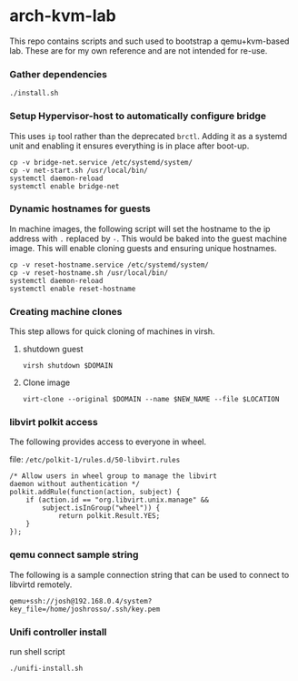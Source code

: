 # arch-kvm-lab

This repo contains scripts and such used to bootstrap a qemu+kvm-based lab. These are for my own
reference and are not intended for re-use.

### Gather dependencies

```
./install.sh
```

### Setup Hypervisor-host to automatically configure bridge

This uses `ip` tool rather than the deprecated `brctl`. Adding it as a systemd unit and enabling
it ensures everything is in place after boot-up.

```
cp -v bridge-net.service /etc/systemd/system/
cp -v net-start.sh /usr/local/bin/
systemctl daemon-reload
systemctl enable bridge-net
```


### Dynamic hostnames for guests

In machine images, the following script will set the hostname to the ip address with `.` replaced
by `-`. This would be baked into the guest machine image. This will enable cloning guests and
ensuring unique hostnames.

```
cp -v reset-hostname.service /etc/systemd/system/
cp -v reset-hostname.sh /usr/local/bin/
systemctl daemon-reload
systemctl enable reset-hostname
```

### Creating machine clones

This step allows for quick cloning of machines in virsh.

1. shutdown guest

    ```
    virsh shutdown $DOMAIN
    ```

1. Clone image

    ```
    virt-clone --original $DOMAIN --name $NEW_NAME --file $LOCATION
    ```

### libvirt polkit access

The following provides access to everyone in wheel.

file: `/etc/polkit-1/rules.d/50-libvirt.rules`

```
/* Allow users in wheel group to manage the libvirt
daemon without authentication */
polkit.addRule(function(action, subject) {
    if (action.id == "org.libvirt.unix.manage" &&
        subject.isInGroup("wheel")) {
            return polkit.Result.YES;
    }
});
```

### qemu connect sample string

The following is a sample connection string that can be used to connect to libvirtd remotely.

```
qemu+ssh://josh@192.168.0.4/system?key_file=/home/joshrosso/.ssh/key.pem
```

### Unifi controller install

run shell script

```
./unifi-install.sh
```
